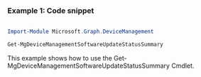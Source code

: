 ### Example 1: Code snippet

```powershell

Import-Module Microsoft.Graph.DeviceManagement

Get-MgDeviceManagementSoftwareUpdateStatusSummary

```
This example shows how to use the Get-MgDeviceManagementSoftwareUpdateStatusSummary Cmdlet.

